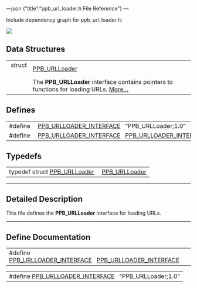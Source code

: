 —json {“title”:“ppb\_url\_loader.h File Reference”} —

Include dependency graph for ppb\_url\_loader.h:

![](/docs/native-client/pepper_beta/c/ppb__url__loader_8h__incl.png)

Data Structures
---------------

<table><tbody><tr class="odd"><td style="text-align: right;">struct  </td><td><a href="/docs/native-client/pepper_beta/c/struct_p_p_b___u_r_l_loader__1__0/" class="el">PPB_URLLoader</a></td></tr><tr class="even"><td style="text-align: right;"> </td><td>The <strong>PPB_URLLoader</strong> interface contains pointers to functions for loading URLs. <a href="/docs/native-client/pepper_beta/c/struct_p_p_b___u_r_l_loader__1__0#details">More…</a><br />
</td></tr></tbody></table>

Defines
-------

<table><tbody><tr class="odd"><td style="text-align: right;">#define </td><td><a href="/docs/native-client/pepper_beta/c/ppb__url__loader_8h#adebf43440c53ea088f68ae376a7c7bbb" class="el">PPB_URLLOADER_INTERFACE</a>   “PPB_URLLoader;1.0”</td></tr><tr class="even"><td style="text-align: right;">#define </td><td><a href="/docs/native-client/pepper_beta/c/ppb__url__loader_8h#ae1fa8c5cdfccb7ea67e184b1e5e1009e" class="el">PPB_URLLOADER_INTERFACE</a>   <a href="/docs/native-client/pepper_beta/c/ppb__url__loader_8h#adebf43440c53ea088f68ae376a7c7bbb" class="el">PPB_URLLOADER_INTERFACE</a></td></tr></tbody></table>

Typedefs
--------

<table><tbody><tr class="odd"><td style="text-align: right;">typedef struct <a href="/docs/native-client/pepper_beta/c/struct_p_p_b___u_r_l_loader__1__0/" class="el">PPB_URLLoader</a> </td><td><a href="/docs/native-client/pepper_beta/c/group___interfaces#ga307f562a9e41991de7c80b75cd7f379c" class="el">PPB_URLLoader</a></td></tr></tbody></table>

------------------------------------------------------------------------

<span id="details" class="anchor" style="margin: 0;"></span>

Detailed Description
--------------------

This file defines the **PPB\_URLLoader** interface for loading URLs.

------------------------------------------------------------------------

Define Documentation
--------------------

<span id="ae1fa8c5cdfccb7ea67e184b1e5e1009e" class="anchor" style="margin: 0;"></span>

<table><tbody><tr class="odd"><td>#define <a href="/docs/native-client/pepper_beta/c/ppb__url__loader_8h#ae1fa8c5cdfccb7ea67e184b1e5e1009e" class="el">PPB_URLLOADER_INTERFACE</a>   <a href="/docs/native-client/pepper_beta/c/ppb__url__loader_8h#adebf43440c53ea088f68ae376a7c7bbb" class="el">PPB_URLLOADER_INTERFACE</a></td></tr></tbody></table>

<span id="adebf43440c53ea088f68ae376a7c7bbb" class="anchor" style="margin: 0;"></span>

<table><tbody><tr class="odd"><td>#define <a href="/docs/native-client/pepper_beta/c/ppb__url__loader_8h#adebf43440c53ea088f68ae376a7c7bbb" class="el">PPB_URLLOADER_INTERFACE</a>   “PPB_URLLoader;1.0”</td></tr></tbody></table>
